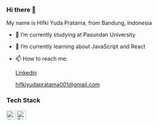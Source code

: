 ### Hi there 👋

My name is Hifki Yuda Pratama, from Bandung, Indonesia

- 🔭 I’m currently studying at Pasundan University
- 🌱 I’m currently learning about JavaScript and React
- 📫 How to reach me:

  [Linkedin](https://www.linkedin.com/in/hifki-yuda-pratama-37ab0b248/)
  
  hifkiyudapratama001@gmail.com
 
### Tech Stack
  <a href="https://www.javascript.com/"><img align="left" alt="JavaScript" title="JavaScript" width="24px" src="https://upload.wikimedia.org/wikipedia/commons/6/6a/JavaScript-logo.png" /></a>
  <a href="https://reactjs.org/"><img align="left" alt="React.js" title="React.js" width="24px" src="https://upload.wikimedia.org/wikipedia/commons/a/a7/React-icon.svg" /></a>
